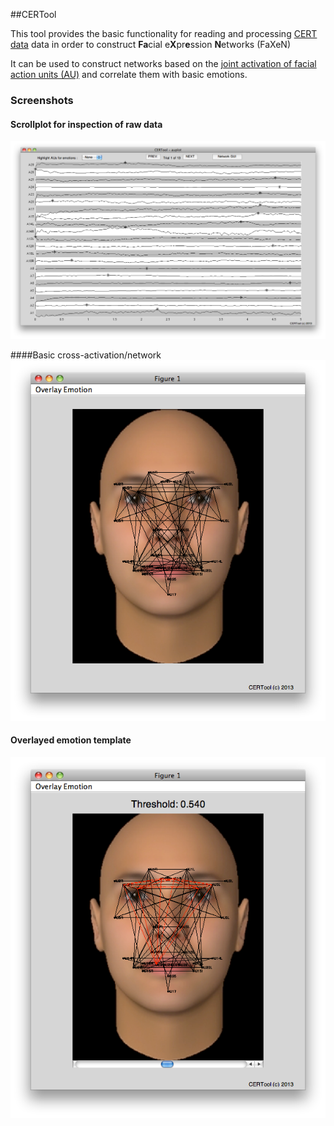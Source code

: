 ##CERTool

This tool provides the basic functionality for reading and processing [CERT data](http://mplab.ucsd.edu/~marni/Projects/CERT.htm) data in order to construct **Fa**cial e**X**pr**e**ssion **N**etworks (FaXeN)

It can be used to construct networks based on the [joint activation of facial action units (AU)](https://de.wikipedia.org/wiki/Facial_Action_Coding_System) and correlate them with basic emotions.


### Screenshots

#### Scrollplot for inspection of raw data
![Scrollplot](img/auPlot.png)

####Basic cross-activation/network
![Basic facial network](img/faceNW01.png)

#### Overlayed emotion template
![Network overlayed with emotion](img/faceNWoverlay.png)
